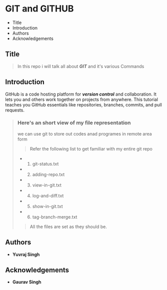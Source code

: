 # GIT and GITHUB
 
 - Title
 - Introduction 
 - Authors
 - Acknowledgements

## Title 

 > In this repo i will talk all about ***GIT*** and it's various Commands

## Introduction

GitHub is a code hosting platform for ***version control*** and collaboration. It lets you and others work together on projects from anywhere. This tutorial teaches you GitHub essentials like repositories, branches, commits, and pull requests.

> ### Here's an short view of my file representation 
> we can use git to store out codes anad programes in remote area form 
>> Refer the following list to get familiar with my entire git repo
> - 1. git-status.txt
> - 2. adding-repo.txt
> - 3. view-in-git.txt
> - 4. log-and-diff.txt
> - 5. show-in-git.txt
> - 6. tag-branch-merge.txt
>
>> All the files are set as they should be. 

## Authors

 - **Yuvraj Singh**

## Acknowledgements

 - **Gaurav Singh**


